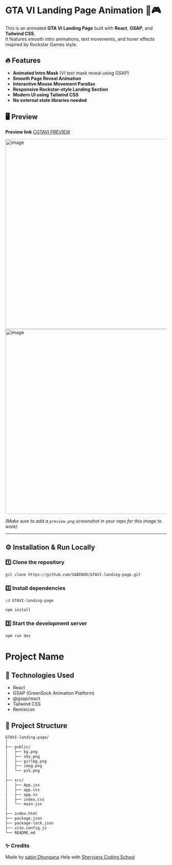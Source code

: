 # GTA VI Landing Page Animation 🚀🎮

This is an animated **GTA VI Landing Page** built with **React**, **GSAP**, and **Tailwind CSS**.  
It features smooth intro animations, text movements, and hover effects inspired by Rockstar Games style.

## 🔥 Features

- **Animated Intro Mask** (VI text mask reveal using GSAP)
- **Smooth Page Reveal Animation**
- **Interactive Mouse Movement Parallax**
- **Responsive Rockstar-style Landing Section**
- **Modern UI using Tailwind CSS**
- **No external state libraries needed**

## 🖥️ Preview

**Preview link** [CGTAVI PREVIEW]()

<img width="1352" height="593" alt="image" src="https://github.com/user-attachments/assets/63e32847-4a60-4df9-a05c-a8b841b6c6a1" />
<img width="1346" height="577" alt="image" src="https://github.com/user-attachments/assets/74ab6a62-3735-484d-bc0a-c587d2eb05ca" />



*(Make sure to add a `preview.png` screenshot in your repo for this image to work)*

---

## ⚙️ Installation & Run Locally

### 1️⃣ Clone the repository

```bash
git clone https://github.com/SABINXD/GTAVI-landing-page.git
```
### 2️⃣ Install dependencies
```bash
cd GTAVI-landing-page
```
```bash
npm install
```
### 3️⃣ Start the development server
```bash
npm run dev
```

# Project Name

## 🚀 Technologies Used
- React
- GSAP (GreenSock Animation Platform)
- @gsap/react
- Tailwind CSS
- Remixicon
## 📁 Project Structure<br>
```bash
GTAVI-landing-page/
│
├── public/
│   ├── bg.png
│   ├── sky.png
│   ├── girlbg.png
│   ├── imag.png
│   └── ps5.png
│
├── src/
│   ├── App.jsx
│   ├── app.css
│   ├── app.sx
│   ├── index.css
│   └── main.jsx
│
├── index.html
├── package.json
├── package-lock.json
├── vite.config.js     
└── README.md

```

### ✨ Credits
Made by [sabin Dhungana](https://sabindhungana.com.np)
Help with [Sheryians Coding School](https://www.youtube.com/@sheryians)



